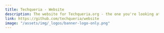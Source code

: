 ```yaml
---
title: Techqueria - Website
description: The website for Techqueria.org - the one you're looking at! You should contribute. 😊
link: https://github.com/techqueria/website
image: "/assets/img/_logos/banner-logo-only.png"
---
```

